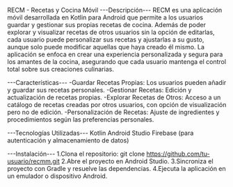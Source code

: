 RECM - Recetas y Cocina Móvil
---Descripción---
RECM es una aplicación móvil desarrollada en Kotlin para Android que permite a los usuarios guardar y gestionar sus propias recetas de cocina. Además de poder explorar y visualizar recetas de otros usuarios sin la opción de editarlas, cada usuario puede personalizar sus recetas y ajustarlas a su gusto, aunque solo puede modificar aquellas que haya creado él mismo. La aplicación se enfoca en crear una experiencia personalizada y segura para los amantes de la cocina, asegurando que cada usuario mantenga el control total sobre sus creaciones culinarias.

---Características---
-Guardar Recetas Propias: Los usuarios pueden añadir y guardar sus recetas personales.
-Gestionar Recetas: Edición y actualización de recetas propias.
-Explorar Recetas de Otros: Acceso a un catálogo de recetas creadas por otros usuarios, con opción de visualización pero no de edición.
-Personalización de Recetas: Ajuste de ingredientes y procedimientos según las preferencias personales.

---Tecnologías Utilizadas---
Kotlin
Android Studio
Firebase (para autenticación y almacenamiento de datos)

---Instalación---
1.Clona el repositorio:
git clone https://github.com/tu-usuario/recmm.git
2.Abre el proyecto en Android Studio.
3.Sincroniza el proyecto con Gradle y resuelve las dependencias.
4.Ejecuta la aplicación en un emulador o dispositivo Android.
